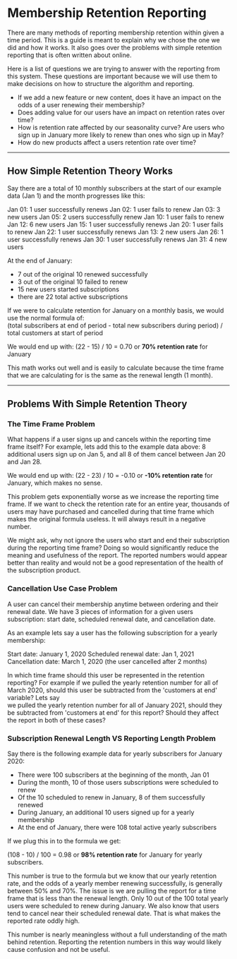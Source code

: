 # Membership Retention Reporting

There are many methods of reporting membership retention within given a time period. This is a guide is meant to explain
why we chose the one we did and how it works. It also goes over the problems with simple retention reporting that 
is often written about online.

Here is a list of questions we are trying to answer with the reporting from this system. These questions are important 
because we will use them to make decisions on how to structure the algorithm and reporting.

- If we add a new feature or new content, does it have an impact on the odds of a user renewing their membership?
- Does adding value for our users have an impact on retention rates over time?
- How is retention rate affected by our seasonality curve? Are users who sign up in January more likely to renew 
than ones who sign up in May?
- How do new products affect a users retention rate over time?

-----------------------------------------------------------------------------------------
## How Simple Retention Theory Works 

Say there are a total of 10 monthly subscribers at the start of our example data (Jan 1) and the month progresses like 
this:

Jan 01: 1 user successfully renews
Jan 02: 1 user fails to renew
Jan 03: 3 new users
Jan 05: 2 users successfully renew
Jan 10: 1 user fails to renew
Jan 12: 6 new users
Jan 15: 1 user successfully renews
Jan 20: 1 user fails to renew
Jan 22: 1 user successfully renews
Jan 13: 2 new users
Jan 26: 1 user successfully renews
Jan 30: 1 user successfully renews
Jan 31: 4 new users

At the end of January:
- 7 out of the original 10 renewed successfully
- 3 out of the original 10 failed to renew
- 15 new users started subscriptions
- there are 22 total active subscriptions

If we were to calculate retention for January on a monthly basis, we would use the normal formula of:  
(total subscribers at end of period - total new subscribers during period) / total customers at start of period  
  
We would end up with: (22 - 15) / 10 = 0.70 or **70% retention rate** for January  
  
This math works out well and is easily to calculate because the time frame that we are calculating for is the same as 
the renewal length (1 month).

-----------------------------------------------------------------------------------------
## Problems With Simple Retention Theory

### The Time Frame Problem

What happens if a user signs up and cancels within the reporting 
time frame itself? For example, lets add this to the example data above: 8 additional users sign up on Jan 5, 
and all 8 of them cancel between Jan 20 and Jan 28.

We would end up with: (22 - 23) / 10 = -0.10 or **-10% retention rate** for January, which makes no sense.  
  
This problem gets exponentially worse as we increase the reporting time frame. If we want to check
the retention rate for an entire year, thousands of users may have purchased and cancelled during that time frame
which makes the original formula useless. It will always result in a negative number.  
  
We might ask, why not ignore the users who start and end their subscription during the reporting time frame? 
Doing so would significantly reduce the meaning and usefulness of the report. The reported numbers would appear 
better than reality and would not be a good representation of the health of the subscription product.


### Cancellation Use Case Problem

A user can cancel their membership anytime between ordering and their renewal date. We have 3 pieces of 
information for a given users subscription: start date, scheduled renewal date, and cancellation date.

As an example lets say a user has the following subscription for a yearly membership:

Start date: January 1, 2020
Scheduled renewal date: Jan 1, 2021
Cancellation date: March 1, 2020 (the user cancelled after 2 months)

In which time frame should this user be represented in the retention reporting? For example if we pulled the yearly 
retention number for all of March 2020, should this user be subtracted from the 'customers at end' variable? Lets say  
we pulled the yearly retention number for all of January 2021, should they be subtracted from 'customers at end' for 
this report? Should they affect the report in both of these cases?

### Subscription Renewal Length VS Reporting Length Problem

Say there is the following example data for yearly subscribers for January 2020:

- There were 100 subscribers at the beginning of the month, Jan 01
- During the month, 10 of those users subscriptions were scheduled to renew
- Of the 10 scheduled to renew in January, 8 of them successfully renewed
- During January, an additional 10 users signed up for a yearly membership
- At the end of January, there were 108 total active yearly subscribers

If we plug this in to the formula we get:  

(108 - 10) / 100 = 0.98 or **98% retention rate** for January for yearly subscribers.  

This number is true to the formula but we know that our yearly retention rate, and the odds of a yearly member renewing 
successfully, is generally between 50% and 70%. The issue is we are pulling the report for a time frame that is less 
than the renewal length. Only 10 out of the 100 total yearly users were scheduled to renew during January. We also know 
that users tend to cancel near their scheduled renewal date. That is what makes the reported rate oddly high.    
 
This number is nearly meaningless without a full understanding of the math behind retention. 
Reporting the retention numbers in this way would likely cause confusion and not be useful.
